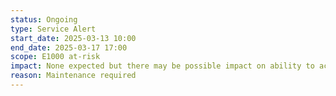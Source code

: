 ```yaml
---
status: Ongoing
type: Service Alert
start_date: 2025-03-13 10:00
end_date: 2025-03-17 17:00
scope: E1000 at-risk 
impact: None expected but there may be possible impact on ability to access the /epsrc and /general file systems
reason: Maintenance required
---
```


